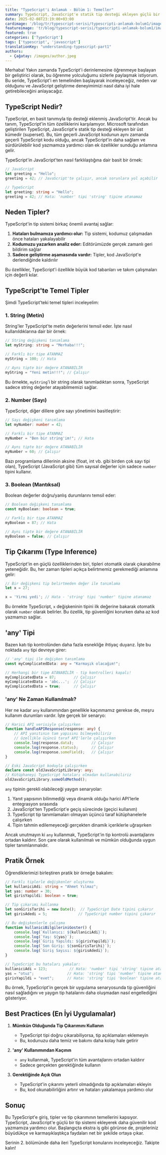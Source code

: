 ```yaml
---
title: "TypeScript'i Anlamak - Bölüm 1: Temeller"
summary: TypeScript, JavaScript'e statik tip desteği ekleyen güçlü bir üst kümedir. Bu makale serisinde, TypeScript'i temellerden ileri seviyeye kadar keşfedeceğiz ve temel tipler ve tip çıkarımı ile başlayacağız.
date: 2025-02-08T23:19:00+03:00
cardimage: '/blog/tr/typescript-serisi/typescripti-anlamak-bolum1/images/cover.svg'
featureimage: 'tr/blog/typescript-serisi/typescripti-anlamak-bolum1/images/cover.svg'
featured: true
categories: ['TypeScript']
tags: ['typescript', 'javascript']
translationKey: "understanding-typescript-part1"
authors:
  - Çağatay: /images/author.jpeg
---
```


Merhaba! Yakın zamanda TypeScript'i derinlemesine öğrenmeye başlayan bir geliştirici olarak, bu öğrenme yolculuğumu sizlerle paylaşmak istiyorum. Bu seride, TypeScript'i en temelinden başlayarak inceleyeceğiz, neden var olduğunu ve JavaScript geliştirme deneyimimizi nasıl daha iyi hale getirebileceğini anlayacağız.

## TypeScript Nedir?

TypeScript, en basit tanımıyla tip desteği eklenmiş JavaScript'tir. Ancak bu tanım, TypeScript'in tüm özelliklerini karşılamıyor. Microsoft tarafından geliştirilen TypeScript, JavaScript'e statik tip desteği ekleyen bir üst kümedir (superset). Bu, tüm geçerli JavaScript kodunun aynı zamanda geçerli TypeScript kodu olduğu, ancak TypeScript'in daha sağlam ve sürdürülebilir kod yazmamıza yardımcı olan ek özellikler sunduğu anlamına gelir.

TypeScript'in JavaScript'ten nasıl farklılaştığına dair basit bir örnek:

```typescript
// JavaScript
let greeting = "Hello";
greeting = 42; // JavaScript'te çalışır, ancak sorunlara yol açabilir

// TypeScript
let greeting: string = "Hello";
greeting = 42; // Hata: 'number' tipi 'string' tipine atanamaz
```

## Neden Tipler?

TypeScript'in tip sistemi birkaç önemli avantaj sağlar:

1. **Hataları bulmamıza yardımcı olur:** Tip sistemi, kodumuz çalışmadan önce hataları yakalayabilir
2. **Kodumuzu yazarken analiz eder:** Editörümüzde gerçek zamanlı geri bildirim sağlar
3. **Sadece geliştirme aşamasında vardır:** Tipler, kod JavaScript'e derlendiğinde kaldırılır

Bu özellikler, TypeScript'i özellikle büyük kod tabanları ve takım çalışmaları için değerli kılar.

## TypeScript'te Temel Tipler

Şimdi TypeScript'teki temel tipleri inceleyelim:

### 1. String (Metin)

String'ler TypeScript'te metin değerlerini temsil eder. İşte nasıl kullanıldıklarına dair bir örnek:

```typescript
// String değişkeni tanımlama
let myString: string = "Merhaba!!!";

// Farklı bir tipe ATANMAZ
myString = 100; // Hata

// Aynı tipte bir değere ATANABİLİR
myString = "Yeni metin!!!"; // Çalışır
```

Bu örnekte, `myString`'i bir string olarak tanımladıktan sonra, TypeScript sadece string değerler atayabilmemizi sağlar.

### 2. Number (Sayı)

TypeScript, diğer dillere göre sayı yönetimini basitleştirir:

```typescript
// Sayı değişkeni tanımlama
let myNumber: number = 42;

// Farklı bir tipe ATANMAZ
myNumber = "Ben bir string'im!"; // Hata

// Aynı tipte bir değere ATANABİLİR
myNumber = 60; // Çalışır
```

Bazı programlama dillerinin aksine (float, int vb. gibi birden çok sayı tipi olan), TypeScript (JavaScript gibi) tüm sayısal değerler için sadece `number` tipini kullanır.

### 3. Boolean (Mantıksal)

Boolean değerler doğru/yanlış durumlarını temsil eder:

```typescript
// Boolean değişkeni tanımlama
const myBoolean: boolean = true;

// Farklı bir tipe ATANMAZ
myBoolean = 87; // Hata

// Aynı tipte bir değere ATANABİLİR
myBoolean = false; // Çalışır
```

## Tip Çıkarımı (Type Inference)

TypeScript'in en güçlü özelliklerinden biri, tipleri otomatik olarak çıkarabilme yeteneğidir. Bu, her zaman tipleri açıkça belirtmemiz gerekmediği anlamına gelir:

```typescript
// Bir değişkeni tip belirtmeden değer ile tanımlama
let x = 27;

x = 'Yirmi yedi'; // Hata - 'string' tipi 'number' tipine atanamaz
```

Bu örnekte TypeScript, `x` değişkeninin tipini ilk değerine bakarak otomatik olarak `number` olarak belirler. Bu özellik, tip güvenliğini korurken daha az kod yazmamızı sağlar.

## 'any' Tipi

Bazen katı tip kontrolünden daha fazla esnekliğe ihtiyaç duyarız. İşte bu noktada `any` tipi devreye girer:

```typescript
// 'any' tipi ile değişken tanımlama
const myComplicatedData: any = "Karmaşık olacağım!";

// Herhangi bir tipe ATANABİLİR - tip kontrolleri kapalı!
myComplicatedData = 87;        // Çalışır
myComplicatedData = 'abc...';  // Çalışır
myComplicatedData = true;      // Çalışır
```

### 'any' Ne Zaman Kullanılmalı?

Her ne kadar `any` kullanımından genellikle kaçınmamız gerekse de, meşru kullanım durumları vardır. İşte gerçek bir senaryo:

```typescript
// Harici API verisiyle çalışırken
function handleAPIResponse(response: any) {
    // API yanıtının tam yapısını bilmeyebiliriz
    // özellikle üçüncü taraf API'lerle çalışırken
    console.log(response.data);        // Çalışır
    console.log(response.status);      // Çalışır
    console.log(response.someField);   // Çalışır
}

// Eski JavaScript koduyla çalışırken
declare const oldJavaScriptLibrary: any;
// Kütüphaneyi TypeScript hataları olmadan kullanabiliriz
oldJavaScriptLibrary.someOldMethod();
```

`any` tipinin gerekli olabileceği yaygın senaryolar:
1. Yanıt yapısının bilinmediği veya dinamik olduğu harici API'lerle entegrasyon sırasında
2. JavaScript'ten TypeScript'e geçiş sürecinde (geçici kullanım)
3. TypeScript tip tanımlamaları olmayan üçüncü taraf kütüphanelerle çalışırken
4. Tipin tahmin edilemeyeceği gerçekten dinamik içeriklerle uğraşırken

Ancak unutmayın ki `any` kullanmak, TypeScript'in tip kontrolü avantajlarını ortadan kaldırır. Son çare olarak kullanılmalı ve mümkün olduğunda uygun tipler tanımlanmalıdır.

## Pratik Örnek

Öğrendiklerimizi birleştiren pratik bir örneğe bakalım:

```typescript
// Farklı tiplerle değişkenler oluşturma
let kullaniciAdi: string = "Ahmet Yılmaz";
let yas: number = 30;
let girisYapildi: boolean = true;

// Tip çıkarımı kullanma
let sonGirisTarihi = new Date();  // TypeScript Date tipini çıkarır
let girisAdedi = 5;              // TypeScript number tipini çıkarır

// Bu değişkenlerle çalışma
function kullaniciBilgileriniGoster() {
    console.log(`Kullanıcı: ${kullaniciAdi}`);
    console.log(`Yaş: ${yas}`);
    console.log(`Giriş Yapıldı: ${girisYapildi}`);
    console.log(`Son Giriş: ${sonGirisTarihi}`);
    console.log(`Giriş Sayısı: ${girisAdedi}`);
}

// TypeScript bu hataları yakalar:
kullaniciAdi = 123;          // Hata: 'number' tipi 'string' tipine atanamaz
yas = "otuz";               // Hata: 'string' tipi 'number' tipine atanamaz
girisYapildi = "evet";      // Hata: 'string' tipi 'boolean' tipine atanamaz
```

Bu örnek, TypeScript'in gerçek bir uygulama senaryosunda tip güvenliğini nasıl sağladığını ve yaygın tip hatalarını daha oluşmadan nasıl engellediğini gösteriyor.

## Best Practices (En İyi Uygulamalar)

1. **Mümkün Olduğunda Tip Çıkarımını Kullanın**
   - TypeScript tipi doğru çıkarabiliyorsa, tip açıklamaları eklemeyin
   - Bu, kodunuzu daha temiz ve bakımı daha kolay hale getirir

2. **'any' Kullanımından Kaçının**
   - `any` kullanmak, TypeScript'in tüm avantajlarını ortadan kaldırır
   - Sadece gerçekten gerektiğinde kullanın

3. **Gerektiğinde Açık Olun**
   - TypeScript'in çıkarımı yeterli olmadığında tip açıklamaları ekleyin
   - Bu, kod okunabilirliğini artırır ve hataları yakalamaya yardımcı olur

## Sonuç

Bu TypeScript'e giriş, tipler ve tip çıkarımının temellerini kapsıyor. TypeScript, JavaScript'e güçlü bir tip sistemi ekleyerek daha güvenilir kod yazmamıza yardımcı olur. Başlangıçta ekstra iş gibi görünse de, projeleriniz büyüdükçe ve karmaşıklaştıkça faydaları net bir şekilde ortaya çıkar.

Serinin 2. bölümünde daha ileri TypeScript konularını inceleyeceğiz. Takipte kalın!